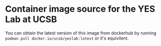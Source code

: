 # Container image source for the YES Lab at UCSB
You can obtain the latest version of this image from dockerhub by running `podman pull docker.io/ucsb/yeslab:latest` or it's equivilent. 

